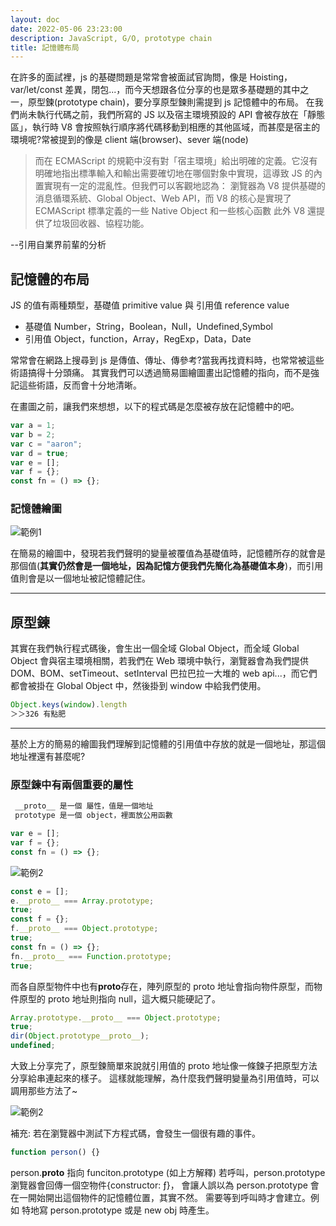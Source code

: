 ```yaml
---
layout: doc
date: 2022-05-06 23:23:00
description: JavaScript, G/O, prototype chain
title: 記憶體布局
---
```


<PageInfo/>

在許多的面試裡，js 的基礎問題是常常會被面試官詢問，像是 Hoisting，var/let/const 差異，閉包...，而今天想跟各位分享的也是眾多基礎題的其中之一，原型鍊(prototype chain)，要分享原型鍊則需提到 js 記憶體中的布局。
在我們尚未執行代碼之前，我們所寫的 JS 以及宿主環境預設的 API 會被存放在「靜態區」，執行時 V8 會按照執行順序將代碼移動到相應的其他區域，而甚麼是宿主的環境呢?常被提到的像是 client 端(browser)、sever 端(node)

> 而在 ECMAScript 的規範中沒有對「宿主環境」給出明確的定義。它沒有明確地指出標準輸入和輸出需要確切地在哪個對象中實現，這導致 JS 的內置實現有一定的混亂性。但我們可以客觀地認為： 瀏覽器為 V8 提供基礎的消息循環系統、Global Object、Web API，而 V8 的核心是實現了 ECMAScript 標準定義的一些 Native Object 和一些核心函數 此外 V8 還提供了垃圾回收器、協程功能。

--引用自業界前輩的分析

## 記憶體的布局

JS 的值有兩種類型，基礎值 primitive value 與 引用值 reference value

- 基礎值 Number，String，Boolean，Null，Undefined,Symbol
- 引用值 Object，function，Array，RegExp，Data，Date

常常會在網路上搜尋到 js 是傳值、傳址、傳參考?當我再找資料時，也常常被這些術語搞得十分頭痛。
其實我們可以透過簡易圖繪圖畫出記憶體的指向，而不是強記這些術語，反而會十分地清晰。

在畫圖之前，讓我們來想想，以下的程式碼是怎麼被存放在記憶體中的吧。

```javascript
var a = 1;
var b = 2;
var c = "aaron";
var d = true;
var e = [];
var f = {};
const fn = () => {};
```

### 記憶體繪圖

![範例1](/assets/images/memory_layout/ex1.png)

在簡易的繪圖中，發現若我們聲明的變量被覆值為基礎值時，記憶體所存的就會是那個值(**其實仍然會是一個地址，因為記憶方便我們先簡化為基礎值本身**)，而引用值則會是以一個地址被記憶體記住。

---

## 原型鍊

其實在我們執行程式碼後，會生出一個全域 Global Object，而全域 Global Object 會與宿主環境相關，若我們在 Web 環境中執行，瀏覽器會為我們提供 DOM、BOM、setTimeout、setInterval 巴拉巴拉一大堆的 web api...，而它們都會被掛在 Global Object 中，然後掛到 window 中給我們使用。

```javascript
Object.keys(window).length　
＞＞326 有點肥
```

---

基於上方的簡易的繪圖我們理解到記憶體的引用值中存放的就是一個地址，那這個地址裡還有甚麼呢?

### 原型鍊中有兩個重要的屬性

```javascript
 __proto__ 是一個 屬性，值是一個地址
 prototype 是一個 object，裡面放公用函數
```

```javascript
var e = [];
var f = {};
const fn = () => {};
```

![範例2](/assets/images/memory_layout/ex2.png)

```javascript
const e = [];
e.__proto__ === Array.prototype;
true;
const f = {};
f.__proto__ === Object.prototype;
true;
const fn = () => {};
fn.__proto__ === Function.prototype;
true;
```

而各自原型物件中也有**proto**存在，陣列原型的 proto 地址會指向物件原型，而物件原型的 proto 地址則指向 null，這大概只能硬記了。

```javascript
Array.prototype.__proto__ === Object.prototype;
true;
dir(Object.prototype__proto__);
undefined;
```

大致上分享完了，原型鍊簡單來說就引用值的 proto 地址像一條鍊子把原型方法分享給串連起來的樣子。
這樣就能理解，為什麼我們聲明變量為引用值時，可以調用那些方法了~

![範例2](/assets/images/memory_layout/sv.gif)

補充:
若在瀏覽器中測試下方程式碼，會發生一個很有趣的事件。

```javascript
function person() {}
```

person.**proto** 指向 funciton.prototype (如上方解釋)
若呼叫，person.prototype 瀏覽器會回傳一個空物件{constructor: ƒ}，
會讓人誤以為 person.prototype 會在一開始開出這個物件的記憶體位置，其實不然。
需要等到呼叫時才會建立。例如 特地寫 person.prototype 或是 new obj 時產生。
